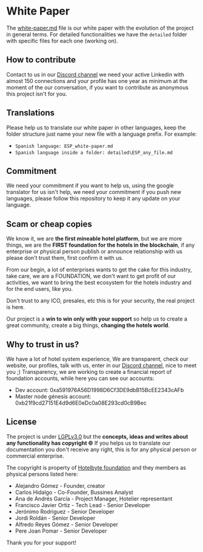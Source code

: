 # White Paper
The [white-paper.md](https://github.com/hotelbyte/whitepaper/blob/master/white-paper.md) file is our white paper with the evolution of the project in general terms. For detailed functionalities we have the `detailed` folder with specific files for each one (working on).

## How to contribute
Contact to us in our [Discord channel](https://discord.gg/P5tcha3) we need your active Linkedin with almost 150 connections and your profile has one year as minimum at the moment of the our conversation, if you want to contribute as anonymous this project isn't for you.

## Translations
Please help us to translate our white paper in other languages, keep the folder structure just name your new file with a language prefix.
For example:
+ `Spanish language: ESP_white-paper.md`
+ `Spanish language inside a folder: detailed\ESP_any_file.md`

## Commitment
We need your commitment if you want to help us, using the google translator for us isn't help, we need your commitment if you push new languages, please follow this repository to keep it any update on your language.

## Scam or cheap copies
We know it, we are **the first mineable hotel platform**, but we are more things, we are the **FIRST foundation for the hotels in the blockchain**, if any enterprise or physical person publish or announce relationship with us please don't trust them, first confirm it with us.

From our begin, a lot of enterprises wants to get the cake for this industry, take care, we are a FOUNDATION, we don't want to get profit of our activities, we want to bring the best ecosystem for the hotels industry and for the end users, like you.

Don't trust to any ICO, presales, etc this is for your security, the real project is here.

Our project is a **win to win only with your support** so help us to create a great community, create a big things, **changing the hotels world**.

## Why to trust in us?
We have a lot of hotel system experience, We are transparent, check our website, our profiles, talk with us, enter in our [Discord channel](https://discord.gg/P5tcha3), nice to meet you ;)
Transparency, we are working to create a financial report of foundation accounts, while here you can see our accounts:
+ Dev account: 0xa591976A56D1998D6Cf3DE9dbB15BcEE2343cAFb 
+ Master node génesis account: 0xb21f9cd27151E4d9d6E0eDc0a08E293cd0cB9Bec


## License
The project is under [LGPLv3.0](https://www.gnu.org/licenses/lgpl-3.0.en.html) but the **concepts, ideas and writes about any functionality has copyright ©** 
If you helps us to translate our documentation you don't receive any right, this is for any physical person or commercial enterprise.

The copyright is property of [Hotelbyte foundation](https://hotelbyte.org) and they members as physical persons listed here:
+ Alejandro Gómez - Founder, creator
+ Carlos Hidalgo - Co-Founder, Bussines Analyst
+ Ana de Andrés García - Project Manager, Hotelier representant
+ Francisco Javier Ortiz - Tech Lead - Senior Developer
+ Jerónimo Rodriguez - Senior Developer
+ Jordi Roldán - Senior Developer
+ Alfredo Reyes Gómez - Senior Developer
+ Pere Joan Pomar - Senior Developer

Thank you for your support!

